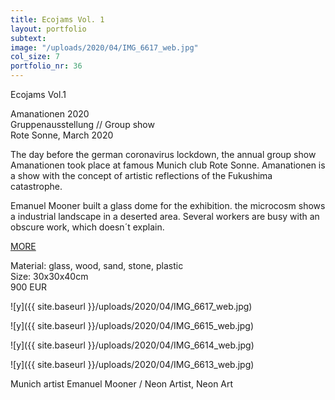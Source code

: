 ```yaml
---
title: Ecojams Vol. 1
layout: portfolio
subtext: 
image: "/uploads/2020/04/IMG_6617_web.jpg"
col_size: 7
portfolio_nr: 36
---
```


Ecojams Vol.1

Amanationen 2020  
Gruppenausstellung // Group show  
Rote Sonne, March 2020

The day before the german coronavirus lockdown, the annual group show Amanationen took place at famous Munich club Rote Sonne. Amanationen is a show with the concept of artistic reflections of the Fukushima catastrophe.

Emanuel Mooner built a glass dome for the exhibition. the microcosm shows a industrial landscape in a deserted area. Several workers are busy with an obscure work, which doesn´t explain.

[MORE](https://www.rote-sonne.com/event/amanationen-performative-installation/)

Material: glass, wood, sand, stone, plastic  
Size: 30x30x40cm  
900 EUR

![y]({{ site.baseurl }}/uploads/2020/04/IMG_6617_web.jpg)

![y]({{ site.baseurl }}/uploads/2020/04/IMG_6615_web.jpg)

![y]({{ site.baseurl }}/uploads/2020/04/IMG_6614_web.jpg)

![y]({{ site.baseurl }}/uploads/2020/04/IMG_6613_web.jpg)

Munich artist Emanuel Mooner / Neon Artist, Neon Art